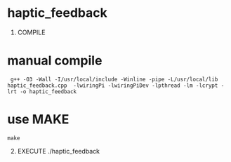 # haptic_feedback

1. COMPILE
# manual compile
	 g++ -O3 -Wall -I/usr/local/include -Winline -pipe -L/usr/local/lib haptic_feedback.cpp  -lwiringPi -lwiringPiDev -lpthread -lm -lcrypt -lrt -o haptic_feedback
# use MAKE
	make

2. EXECUTE
	./haptic_feedback